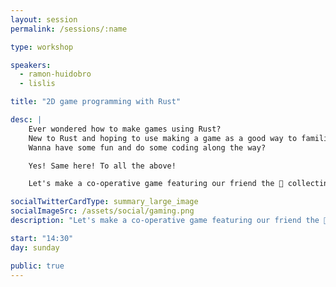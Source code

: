 ```yaml
---
layout: session
permalink: /sessions/:name

type: workshop

speakers:
  - ramon-huidobro
  - lislis

title: "2D game programming with Rust"

desc: |
    Ever wondered how to make games using Rust?
    New to Rust and hoping to use making a game as a good way to familiarize yourself with the language?
    Wanna have some fun and do some coding along the way?

    Yes! Same here! To all the above!

    Let's make a co-operative game featuring our friend the 🦀 collecting treats at the beach, using Rust and ggez!

socialTwitterCardType: summary_large_image
socialImageSrc: /assets/social/gaming.png
description: "Let's make a co-operative game featuring our friend the 🦀 collecting treats at the beach, using Rust and ggez!"

start: "14:30"
day: sunday

public: true
---
```

